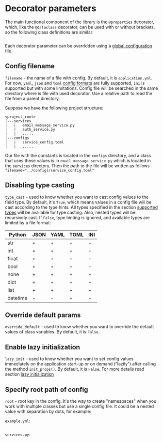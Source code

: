 # Decorator parameters

The main functional component of the library is the `@properties` decorator, which, like the `@dataclass` decorator, can be used with or without brackets, so the following class definitions are similar:
```{literalinclude} examples/with_and_without_brackets.py
```
Each decorator parameter can be overridden using a [global configuration](global_settings.md) file.

## Config filename 
`filename` - the name of a file with config. By default, it is `application.yml`. 
For now, `yaml`, `json` and `toml` [config formats](config_formats.md) are fully supported, `ini` is supported but with some limitations.
Config file will be searched in the same directory where is file with used decorator. Use a relative path to read the file from a parent directory.

Suppose we have the following project structure:
```
<project_root>
|---services
|   |   email_message_service.py
|   |   auth_service.py
|   |   .....
|---configs
|   |   service_config.toml
|   |   .....
```
Our file with the constants is located in the `configs` directory, and a class that uses these values is in `email_message_service.py` which is located in the `services` directory. Then the path to the file will be written as follows - `filename="../configs/service_config.toml"`

## Disabling type casting
`type_cast` - used to know whether you want to cast config values to the field type. 
By default, it's `True`, which means values in a config file will be cast according to the type hints. All types specified in the section [supported types](supported_types.md) will be available for type casting. Also, nested types will be recursively cast.
If `False`, type hinting is ignored, and available types are limited by a file format:

| Python   | JSON | YAML | TOML | INI |
|----------|------|------|------|-----|
| str      | +    | +    | +    | +   |
| int      | +    | +    | +    | -   |
| float    | +    | +    | +    | -   |
| bool     | +    | +    | +    | -   |
| none     | +    | +    | +    | -   |
| dict     | +    | +    | +    | +   |
| list     | +    | +    | +    | +   |
| datetime | -    | -    | +    | -   |


## Override default params
`override_default` - used to know whether you want to override the default values of class variables. By default, it is `False`.


## Enable lazy initialization
`lazy_init` - used to know whether you want to set config values immediately on the application start-up or on demand ("lazily") after calling the method `init_props()`. By default, it is `False`. For more details read section [lazy initialization](lazy_initialization.md)

## Specify root path of config
`root` - root key in the config. It's the way to create "namespaces" when you work with multiple classes but use a single config file. It could be a nested value with separation by dots, for example:

`example.yml`:
```{literalinclude} examples/example.yml
```

`services.py`:
```{literalinclude} examples/root_param.py
```
